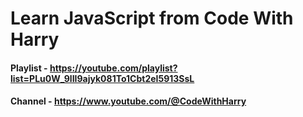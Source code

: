 # Learn JavaScript from Code With Harry
#### Playlist - https://youtube.com/playlist?list=PLu0W_9lII9ajyk081To1Cbt2eI5913SsL
#### Channel - https://www.youtube.com/@CodeWithHarry
